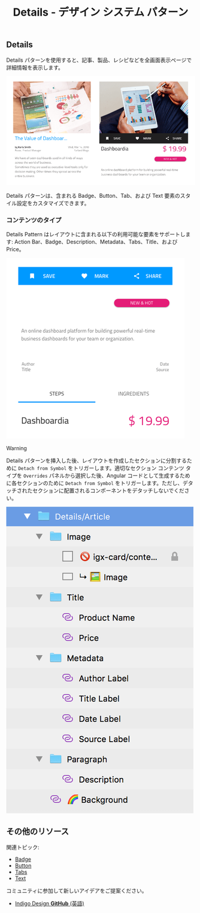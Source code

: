 ﻿---
title: Details - デザイン システム パターン
_description: Details パターン シンボルはアプリケーション シナリオ オブジェクトについての詳細情報を表示するために様々なコンポーネントを組み合わせます。
_keywords: デザイン システム, Sketch, Ignite UI for Angular, パターン, UI ライブラリ, ウィジェット
_language: ja
---

## Details

Details パターンを使用すると、記事、製品、レシピなどを全画面表示ページで詳細情報を表示します。

<img src="../images/details_demo.png" srcset="../images/details_demo@2x.png 2x" />

Details パターンは、含まれる Badge、Button、Tab、および Text 要素のスタイル設定をカスタマイズできます。

### コンテンツのタイプ

Details Pattern はレイアウトに含まれる以下の利用可能な要素をサポートします: Action Bar、Badge、Description、Metadata、Tabs、Title、および Price。

<img src="../images/details_content.png" srcset="../images/details_content@2x.png 2x" />

> [!WARNING]
> Details パターンを挿入した後、レイアウトを作成したセクションに分割するために `Detach from Symbol` をトリガーします。適切なセクション コンテンツ タイプを `Overrides` パネルから選択した後、Angular コードとして生成するために各セクションのために `Detach from Symbol` をトリガーします。ただし、デタッチされたセクションに配置されるコンポーネントをデタッチしないでください。

<img src="../images/details_detach.png" />

## その他のリソース

関連トピック:

- [Badge](../components/badge.md)
- [Button](../components/button.md)
- [Tabs](../components/tabs.md)
- [Text](../components/text.md)
  <div class="divider--half"></div>

コミュニティに参加して新しいアイデアをご提案ください。

- [Indigo Design **GitHub** (英語)](https://github.com/IgniteUI/design-system-docfx)
